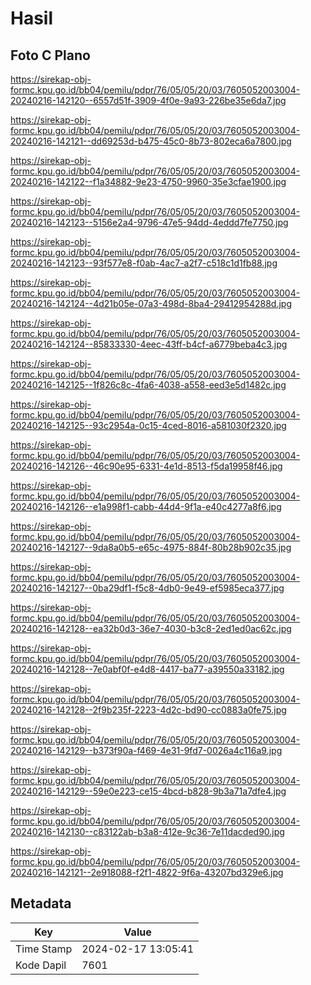 # Hasil

## Foto C Plano

https://sirekap-obj-formc.kpu.go.id/bb04/pemilu/pdpr/76/05/05/20/03/7605052003004-20240216-142120--6557d51f-3909-4f0e-9a93-226be35e6da7.jpg

https://sirekap-obj-formc.kpu.go.id/bb04/pemilu/pdpr/76/05/05/20/03/7605052003004-20240216-142121--dd69253d-b475-45c0-8b73-802eca6a7800.jpg

https://sirekap-obj-formc.kpu.go.id/bb04/pemilu/pdpr/76/05/05/20/03/7605052003004-20240216-142122--f1a34882-9e23-4750-9960-35e3cfae1900.jpg

https://sirekap-obj-formc.kpu.go.id/bb04/pemilu/pdpr/76/05/05/20/03/7605052003004-20240216-142123--5156e2a4-9796-47e5-94dd-4eddd7fe7750.jpg

https://sirekap-obj-formc.kpu.go.id/bb04/pemilu/pdpr/76/05/05/20/03/7605052003004-20240216-142123--93f577e8-f0ab-4ac7-a2f7-c518c1d1fb88.jpg

https://sirekap-obj-formc.kpu.go.id/bb04/pemilu/pdpr/76/05/05/20/03/7605052003004-20240216-142124--4d21b05e-07a3-498d-8ba4-29412954288d.jpg

https://sirekap-obj-formc.kpu.go.id/bb04/pemilu/pdpr/76/05/05/20/03/7605052003004-20240216-142124--85833330-4eec-43ff-b4cf-a6779beba4c3.jpg

https://sirekap-obj-formc.kpu.go.id/bb04/pemilu/pdpr/76/05/05/20/03/7605052003004-20240216-142125--1f826c8c-4fa6-4038-a558-eed3e5d1482c.jpg

https://sirekap-obj-formc.kpu.go.id/bb04/pemilu/pdpr/76/05/05/20/03/7605052003004-20240216-142125--93c2954a-0c15-4ced-8016-a581030f2320.jpg

https://sirekap-obj-formc.kpu.go.id/bb04/pemilu/pdpr/76/05/05/20/03/7605052003004-20240216-142126--46c90e95-6331-4e1d-8513-f5da19958f46.jpg

https://sirekap-obj-formc.kpu.go.id/bb04/pemilu/pdpr/76/05/05/20/03/7605052003004-20240216-142126--e1a998f1-cabb-44d4-9f1a-e40c4277a8f6.jpg

https://sirekap-obj-formc.kpu.go.id/bb04/pemilu/pdpr/76/05/05/20/03/7605052003004-20240216-142127--9da8a0b5-e65c-4975-884f-80b28b902c35.jpg

https://sirekap-obj-formc.kpu.go.id/bb04/pemilu/pdpr/76/05/05/20/03/7605052003004-20240216-142127--0ba29df1-f5c8-4db0-9e49-ef5985eca377.jpg

https://sirekap-obj-formc.kpu.go.id/bb04/pemilu/pdpr/76/05/05/20/03/7605052003004-20240216-142128--ea32b0d3-36e7-4030-b3c8-2ed1ed0ac62c.jpg

https://sirekap-obj-formc.kpu.go.id/bb04/pemilu/pdpr/76/05/05/20/03/7605052003004-20240216-142128--7e0abf0f-e4d8-4417-ba77-a39550a33182.jpg

https://sirekap-obj-formc.kpu.go.id/bb04/pemilu/pdpr/76/05/05/20/03/7605052003004-20240216-142128--2f9b235f-2223-4d2c-bd90-cc0883a0fe75.jpg

https://sirekap-obj-formc.kpu.go.id/bb04/pemilu/pdpr/76/05/05/20/03/7605052003004-20240216-142129--b373f90a-f469-4e31-9fd7-0026a4c116a9.jpg

https://sirekap-obj-formc.kpu.go.id/bb04/pemilu/pdpr/76/05/05/20/03/7605052003004-20240216-142129--59e0e223-ce15-4bcd-b828-9b3a71a7dfe4.jpg

https://sirekap-obj-formc.kpu.go.id/bb04/pemilu/pdpr/76/05/05/20/03/7605052003004-20240216-142130--c83122ab-b3a8-412e-9c36-7e11dacded90.jpg

https://sirekap-obj-formc.kpu.go.id/bb04/pemilu/pdpr/76/05/05/20/03/7605052003004-20240216-142121--2e918088-f2f1-4822-9f6a-43207bd329e6.jpg


## Metadata

| Key        | Value               |
| ---------- | ------------------- |
| Time Stamp | 2024-02-17 13:05:41 |
| Kode Dapil | 7601                |




